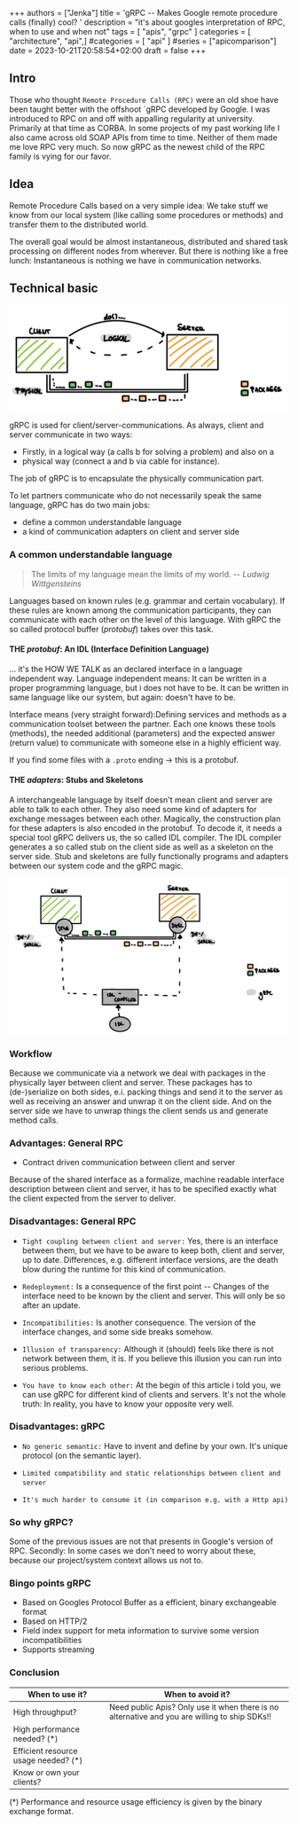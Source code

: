 +++
authors = ["Jenka"]
title = 'gRPC -- Makes Google remote procedure calls (finally) cool? '
description = "it's about googles interpretation of RPC, when to use and when not" 
tags = [ "apis", "grpc" ]
categories = [ "architecture", "api",]
#categories = [ "api" ] 
#series = ["apicomparison"]
date = 2023-10-21T20:58:54+02:00
draft = false
+++

## Intro
Those who thought `Remote Procedure Calls (RPC)` were an old shoe have been taught better with the offshoot `gRPC developed by Google. I was introduced to RPC on and off with appalling regularity at university. Primarily at that time as CORBA. In some projects of my past working life I also came across old SOAP APIs from time to time. Neither of them made me love RPC very much. So now gRPC as the newest child of the RPC family is vying for our favor.


## Idea
Remote Procedure Calls based on a very simple idea: We take stuff we know from our local system (like calling some procedures or methods) and transfer them to the distributed world. 


The overall goal would be almost instantaneous, distributed and shared task processing on different nodes from wherever. But there is nothing like a free lunch: Instantaneous is nothing we have in communication networks.


## Technical basic
![clientServer](./images/clientservergeneral.png)

gRPC is used for client/server-communications.
As always, client and server communicate in two ways: 
* Firstly, in a logical way (a calls b for solving a problem) and also on a 
* physical way (connect a and b via cable for instance). 

The job of gRPC is to encapsulate the physically communication part. 

To let partners communicate who do not necessarily speak the same language, gRPC has do two main jobs:  
* define a common understandable language 
* a kind of communication adapters on client and server side 


### A common understandable language 
> The limits of my language mean the limits of my world.
> -- <cite>Ludwig Wittgensteins</cite>
 
Languages based on known rules (e.g. grammar and certain vocabulary). If these rules are known among the communication participants, they can communicate with each other on the level of this language. 
With gRPC the so called protocol buffer (_protobuf_) takes over this task. 

#### THE _protobuf_: An IDL (Interface Definition Language)
... it's the HOW WE TALK as an declared interface in a language independent way. Language independent means: It can be written in a proper programming language, but i does not have to be. It can be written in same language like our system, but again: doesn't have to be.

Interface means (very straight forward):Defining services and methods as a communication toolset between the partner. Each one knows these tools (methods), the needed additional (parameters) and the expected answer (return value) to communicate with someone else in a highly efficient way.  

If you find some files with a ```.proto``` ending -> this is a protobuf. 


#### THE _adapters_: Stubs and Skeletons
A interchangeable language by itself doesn't mean client and server are able to talk to each other. They also need some kind of adapters for exchange messages between each other. Magically, the construction plan for these adapters is also encoded in the protobuf. To decode it, it needs a special tool gRPC delivers us, the so called IDL compiler. The IDL compiler generates a so called stub on the client side as well as a skeleton on the server side. Stub and skeletons are fully functionally programs and adapters between our system code and the gRPC magic.

!["Client server communication contains always a logical and physical part"](./images/withgrpc.png)

### Workflow
Because we communicate via a network we deal with packages in the physically layer between client and server. These packages has to (de-)serialize on both sides, e.i. packing things and send it to the server as well as receiving an answer and unwrap it on the client side. And on the server side we have to unwrap things the client sends us and generate method calls. 


### Advantages: General RPC
* Contract driven communication between client and server

Because of the shared interface as a formalize, machine readable interface description between client and server, it has to be specified exactly what the client expected from the server to deliver. 

### Disadvantages: General RPC
* `Tight coupling between client and server:` Yes, there is an interface between them, but we have to be aware to keep both, client and server, up to date. Differences, e.g. different interface versions, are the death blow during the runtime for this kind of communication. 

* `Redeployment:` Is a consequence of the first point -- Changes of the interface need to be known by the client and server. This will only be so after an update. 

* `Incompatibilities:`
Is another consequence. The version of the interface changes, and some side breaks somehow. 

* `Illusion of transparency:` Although it (should) feels like there is not network between them, it is. If you believe this illusion you can run into serious problems. 

* `You have to know each other:` At the begin of this article i told you, we can use gRPC for different kind of clients and servers. It's not the whole truth: In reality, you have to know your opposite very well.  

### Disadvantages: gRPC
* `No generic semantic:`
Have to invent and define by your own. It's unique protocol (on the semantic layer). 

* `Limited compatibility and static relationships between client and server`
* `It's much harder to consume it (in comparison e.g. with a Http api)`


### So why gRPC?
Some of the previous issues are not that presents in Google's version of RPC. Secondly: In some cases we don't need to worry about these, because our project/system context allows us not to.

###  Bingo points gRPC
* Based on Googles Protocol Buffer as a efficient, binary exchangeable format
* Based on  HTTP/2
* Field index support for meta information to survive some version incompatibilities 
* Supports streaming

###  Conclusion
| When to use it?                      | When to avoid it?                                                                             |
|--------------------------------------|-----------------------------------------------------------------------------------------------|
| High throughput?                     | Need public Apis? Only use it when there is no alternative and you are willing to ship SDKs!! |
| High performance needed? (*)         |                                                                                               |
| Efficient resource usage needed? (*) |                                                                                               |
| Know or own your clients?            |                                                                                               |

(*) Performance and resource usage efficiency is given by the binary exchange format. 

